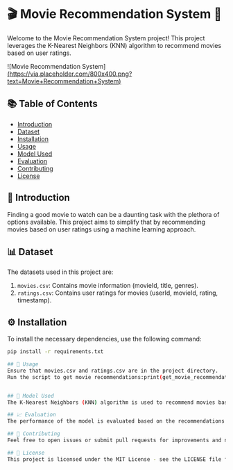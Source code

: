 # 🎬 Movie Recommendation System 🍿

Welcome to the Movie Recommendation System project! This project leverages the K-Nearest Neighbors (KNN) algorithm to recommend movies based on user ratings.

![Movie Recommendation System][(https://via.placeholder.com/800x400.png?text=Movie+Recommendation+System)](https://plus.unsplash.com/premium_photo-1682126367699-e925894017b5?q=80&w=1560&auto=format&fit=crop&ixlib=rb-4.0.3&ixid=M3wxMjA3fDB8MHxwaG90by1wYWdlfHx8fGVufDB8fHx8fA%3D%3D)

## 📚 Table of Contents

- [Introduction](#introduction)
- [Dataset](#dataset)
- [Installation](#installation)
- [Usage](#usage)
- [Model Used](#model-used)
- [Evaluation](#evaluation)
- [Contributing](#contributing)
- [License](#license)

## 🌟 Introduction

Finding a good movie to watch can be a daunting task with the plethora of options available. This project aims to simplify that by recommending movies based on user ratings using a machine learning approach.

## 📊 Dataset

The datasets used in this project are:

1. `movies.csv`: Contains movie information (movieId, title, genres).
2. `ratings.csv`: Contains user ratings for movies (userId, movieId, rating, timestamp).

## ⚙️ Installation

To install the necessary dependencies, use the following command:

```bash
pip install -r requirements.txt

## 🚀 Usage
Ensure that movies.csv and ratings.csv are in the project directory.
Run the script to get movie recommendations:print(get_movie_recommendation('Iron Man'))


## 🧠 Model Used
The K-Nearest Neighbors (KNN) algorithm is used to recommend movies based on user ratings. It finds the k-nearest movies to the given movie using cosine similarity.

## 📈 Evaluation
The performance of the model is evaluated based on the recommendations it provides. This can be improved by adjusting the number of neighbors and filtering criteria.

## 🤝 Contributing
Feel free to open issues or submit pull requests for improvements and new features.

## 📄 License
This project is licensed under the MIT License - see the LICENSE file for details.
